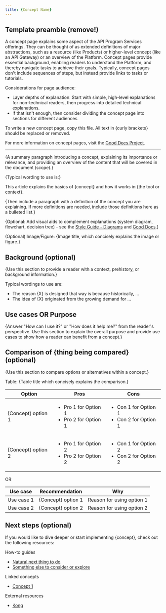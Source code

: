 ```yaml
---
title: {Concept Name}
---
```

<!-- template preamble -->

## Template preamble (remove!)

A concept page explains some aspect of the API Program Services offerings. They
can be thought of as extended definitions of major abstractions, such as a
resource (like Products) or higher-level concept (like an API Gateway) or an
overview of the Platform. Concept pages provide essential background, enabling
readers to understand the Platform, and thereby navigate tasks to achieve their
goals. Typically, concept pages don't include sequences of steps, but instead
provide links to tasks or tutorials.

Considerations for page audience:

- Layer depths of explanation: Start with simple, high-level explanations for
  non-technical readers, then progress into detailed technical explanations.
- If that isn't enough, then consider dividing the concept page into sections
  for different audiences.

To write a new concept page, copy this file. All text in {curly brackets} should
be replaced or removed.

For more information on concept pages, visit the [Good Docs Project](https://gitlab.com/tgdp/templates/-/tree/main/concept).

---

<!-- overview -->

{A summary paragraph introducing a concept, explaining its importance or
relevance, and providing an overview of the content that will be covered
in the document (scope).}

{Typical wording to use is:}

This article explains the basics of {concept} and how it works in {the tool or context}.

{Then include a paragraph with a definition of the concept you are explaining.
If more definitions are needed, include those definitions here as a bulleted list.}

{Optional: Add visual aids to complement explanations (system diagram,
flowchart, decision tree) - see the
[Style Guide - Diagrams](/contribute/style-guide.md#diagrams)
and [Good Docs](https://gitlab.com/tgdp/templates/-/blob/main/concept/process-concept.md#create-visual-aids-for-a-concept-document).}

(Optional) Image/Figure: {Image title, which concisely explains the image or
figure.}

<!-- body -->

## Background (optional)

{Use this section to provide a reader with a context, prehistory, or background information.}

Typical wordings to use are:

- The reason {X} is designed that way is because historically, ...
- The idea of {X} originated from the growing demand for ...

## Use cases OR Purpose

{Answer "How can I use it?" or "How does it help me?" from the reader's perspective.
Use this section to explain the overall purpose and provide use
cases to show how a reader can benefit from a concept.}

## Comparison of {thing being compared} (optional)

{Use this section to compare options or alternatives within a concept.}

Table: {Table title which concisely explains the comparison.}

| Option   | Pros                                  | Cons                                  |
|----------|---------------------------------------|---------------------------------------|
| {Concept} option 1 | <ul><li>Pro 1 for Option 1</li><li>Pro 2 for Option 1</li></ul> | <ul><li>Con 1 for Option 1</li><li>Con 2 for Option 1</li></ul> |
| {Concept} option 2 | <ul><li>Pro 1 for Option 2</li><li>Pro 2 for Option 2</li></ul> | <ul><li>Con 1 for Option 2</li><li>Con 2 for Option 2</li></ul> |

OR

| Use case   | Recommendation     | Why                       |
|------------|--------------------|---------------------------|
| Use case 1 | {Concept} option 1 | Reason for using option 1 |
| Use case 2 | {Concept} option 2 | Reason for using option 2 |

<!-- whatsnext -->

## Next steps (optional)

If you would like to dive deeper or start implementing {concept}, check out the
following resources:

How-to guides

- [Natural next thing to do](/how-to/gwa-install.md)
- [Something else to consider or explore](/how-to/private-route.md)

Linked concepts

- [Concept 1](/concepts/api-directory.md)

External resources

- [Kong](https://docs.konghq.com/gateway/latest/key-concepts/services/)
